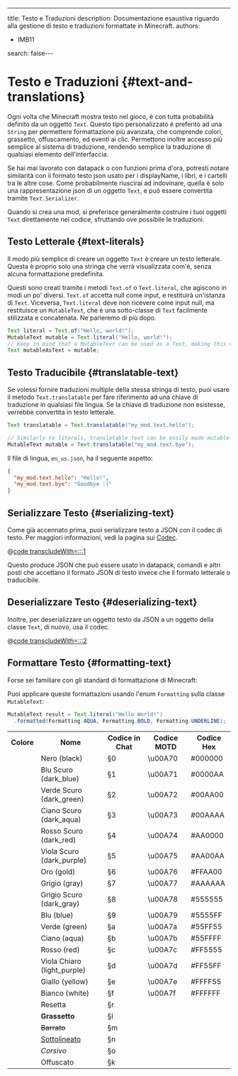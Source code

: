 ---
title: Testo e Traduzioni
description: Documentazione esaustiva riguardo alla gestione di testo e traduzioni formattate in Minecraft.
authors:
  - IMB11

search: false---

# Testo e Traduzioni {#text-and-translations}

Ogni volta che Minecraft mostra testo nel gioco, è con tutta probabilità definito da un oggetto `Text`.
Questo tipo personalizzato è preferito ad una `String` per permettere formattazione più avanzata, che comprende colori, grassetto, offuscamento, ed eventi ai clic. Permettono inoltre accesso più semplice al sistema di traduzione, rendendo semplice la traduzione di qualsiasi elemento dell'interfaccia.

Se hai mai lavorato con datapack o con funzioni prima d'ora, potresti notare similarità con il formato testo json usato per i displayName, i libri, e i cartelli tra le altre cose. Come probabilmente riuscirai ad indovinare, quella è solo una rappresentazione json di un oggetto `Text`, e può essere convertita tramite `Text.Serializer`.

Quando si crea una mod, si preferisce generalmente costruire i tuoi oggetti `Text` direttamente nel codice, sfruttando ove possibile le traduzioni.

## Testo Letterale {#text-literals}

Il modo più semplice di creare un oggetto `Text` è creare un testo letterale. Questa è proprio solo una stringa che verrà visualizzata com'è, senza alcuna formattazione predefinita.

Questi sono creati tramite i metodi `Text.of` o `Text.literal`, che agiscono in modi un po' diversi. `Text.of` accetta null come input, e restituirà un'istanza di `Text`. Viceversa, `Text.literal` deve non ricevere come input null, ma restituisce un `MutableText`, che è una sotto-classe di `Text` facilmente stilizzata e concatenata. Ne parleremo di più dopo.

```java
Text literal = Text.of("Hello, world!");
MutableText mutable = Text.literal("Hello, world!");
// Keep in mind that a MutableText can be used as a Text, making this valid:
Text mutableAsText = mutable;
```

## Testo Traducibile {#translatable-text}

Se volessi fornire traduzioni multiple della stessa stringa di testo, puoi usare il metodo `Text.translatable` per fare riferimento ad una chiave di traduzione in qualsiasi file lingua. Se la chiave di traduzione non esistesse, verrebbe convertita in testo letterale.

```java
Text translatable = Text.translatable("my_mod.text.hello");

// Similarly to literals, translatable text can be easily made mutable.
MutableText mutable = Text.translatable("my_mod.text.bye");
```

Il file di lingua, `en_us.json`, ha il seguente aspetto:

```json
{
  "my_mod.text.hello": "Hello!",
  "my_mod.text.bye": "Goodbye :("
}
```

## Serializzare Testo {#serializing-text}

<!-- NOTE: These have been put into the reference mod as they're likely to be updated to codecs in the next few updates. -->

Come già accennato prima, puoi serializzare testo a JSON con il codec di testo. Per maggiori informazioni, vedi la pagina sui [Codec](./codecs).

@[code transcludeWith=:::1](@/reference/1.21/src/client/java/com/example/docs/rendering/TextTests.java)

Questo produce JSON che può essere usato in datapack, comandi e altri posti che accettano il formato JSON di testo invece che il formato letterale o traducibile.

## Deserializzare Testo {#deserializing-text}

Inoltre, per deserializzare un oggetto testo da JSON a un oggetto della classe `Text`, di nuovo, usa il codec.

@[code transcludeWith=:::2](@/reference/1.21/src/client/java/com/example/docs/rendering/TextTests.java)

## Formattare Testo {#formatting-text}

Forse sei familiare con gli standard di formattazione di Minecraft:

Puoi applicare queste formattazioni usando l'enum `Formatting` sulla classe `MutableText`:

```java
MutableText result = Text.literal("Hello World!")
  .formatted(Formatting.AQUA, Formatting.BOLD, Formatting.UNDERLINE);
```

<table>
    <tbody><tr><th>Colore</th><th>Nome</th><th>Codice in Chat</th><th>Codice MOTD</th><th>Codice Hex</th></tr>
    <tr><td><ColorSwatch color="#000000" /></td><td>Nero (black)</td><td>§0</td><td>\u00A70</td><td>#000000</td></tr>
    <tr><td><ColorSwatch color="#0000AA" /></td><td>Blu Scuro (dark_blue)</td><td>§1</td><td>\u00A71</td><td>#0000AA</td></tr>
    <tr><td><ColorSwatch color="#00AA00" /></td><td>Verde Scuro (dark_green)</td><td>§2</td><td>\u00A72</td><td>#00AA00</td></tr>
    <tr><td><ColorSwatch color="#00AAAA" /></td><td>Ciano Scuro (dark_aqua)</td><td>§3</td><td>\u00A73</td><td>#00AAAA</td></tr>
    <tr><td><ColorSwatch color="#AA0000" /></td><td>Rosso Scuro (dark_red)</td><td>§4</td><td>\u00A74</td><td>#AA0000</td></tr>
    <tr><td><ColorSwatch color="#AA00AA" /></td><td>Viola Scuro (dark_purple)</td><td>§5</td><td>\u00A75</td><td>#AA00AA</td></tr>
    <tr><td><ColorSwatch color="#FFAA00" /></td><td>Oro (gold)</td><td>§6</td><td>\u00A76</td><td>#FFAA00</td></tr>
    <tr><td><ColorSwatch color="#AAAAAA"/></td><td>Grigio (gray)</td><td>§7</td><td>\u00A77</td><td>#AAAAAA</td></tr>
    <tr><td><ColorSwatch color="#555555" /></td><td>Grigio Scuro (dark_gray)</td><td>§8</td><td>\u00A78</td><td>#555555</td></tr>
    <tr><td><ColorSwatch color="#5555FF" /></td><td>Blu (blue)</td><td>§9</td><td>\u00A79</td><td>#5555FF</td></tr>
    <tr><td><ColorSwatch color="#55FF55" /></td><td>Verde (green)</td><td>§a</td><td>\u00A7a</td><td>#55FF55</td></tr>
    <tr><td><ColorSwatch color="#55FFFF" /></td><td>Ciano (aqua)</td><td>§b</td><td>\u00A7b</td><td>#55FFFF</td></tr>
    <tr><td><ColorSwatch color="#FF5555" /></td><td>Rosso (red)</td><td>§c</td><td>\u00A7c</td><td>#FF5555</td></tr>
    <tr><td><ColorSwatch color="#FF55FF" /></td><td>Viola Chiaro (light_purple)</td><td>§d</td><td>\u00A7d</td><td>#FF55FF</td></tr>
    <tr><td><ColorSwatch color="#FFFF55" /></td><td>Giallo (yellow)</td><td>§e</td><td>\u00A7e</td><td>#FFFF55</td></tr>
    <tr><td><ColorSwatch color="#FFFFFF" /></td><td>Bianco (white)</td><td>§f</td><td>\u00A7f</td><td>#FFFFFF</td></tr>
    <tr><td></td><td>Resetta</td><td>§r</td><td></td><td></td></tr>
    <tr><td></td><td><b>Grassetto</b></td><td>§l</td><td></td><td></td></tr>
    <tr><td></td><td><s>Barrato</s></td><td>§m</td><td></td><td></td></tr>
    <tr><td></td><td><u>Sottolineato</u></td><td>§n</td><td></td><td></td></tr>
    <tr><td></td><td><i>Corsivo</i></td><td>§o</td><td></td><td></td></tr>
    <tr><td></td><td>Offuscato</td><td>§k</td><td></td><td></td></tr>
</tbody></table>
